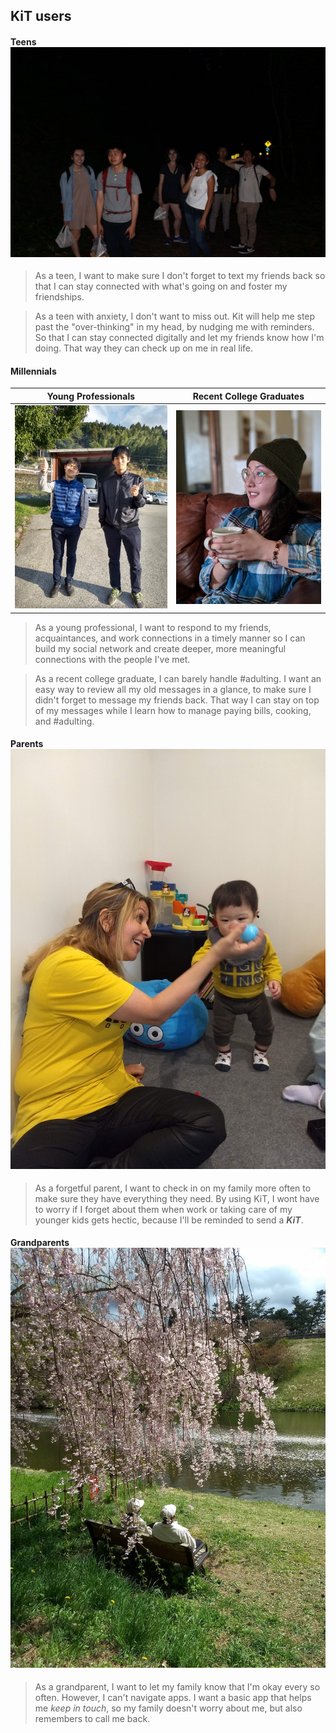 ## KiT users

#### Teens![Teens](../img/teens.jpg)

> As a teen, I want to make sure I don't forget to text my friends back so that  I can stay connected with what's going on and foster my friendships.

> As a teen with anxiety, I don't want to miss out. Kit will help me step past the "over-thinking" in my head, by nudging me with reminders. So that I can stay connected digitally and let my friends know how I'm doing. That way they can check up on me in real life.

#### Millennials

 Young Professionals | Recent College Graduates
--- | ---
<img src="../img/millenials.jpg" width="400px"/> | <img src="../img/millenials2.jpg" width="400px" />

> As a young professional, I want to respond to my friends, acquaintances, and work connections in a timely manner so I can build my social network and create deeper, more meaningful connections with the people I've met.

> As a recent college graduate, I can barely handle \#adulting. I want an easy way to review all my old messages in a glance, to make sure I didn't forget to message my friends back. That way I can stay on top of my messages while I learn how to manage paying bills, cooking, and \#adulting. 

#### Parents ![Parents](../img/parents2.jpg)

> As a forgetful parent, I want to check in on my family more often to make sure they have everything they need. By using KiT, I wont have to worry if I forget about them when work or taking care of my younger kids gets hectic, because I'll be reminded to send a _**KiT**_.

#### Grandparents ![Grandparents](../img/grandparents.jpg)

> As a grandparent, I want to let my family know that I'm okay every so often. However, I can't navigate apps. I want a basic app that helps me _keep in touch_, so my family doesn't worry about me, but also remembers to call me back.